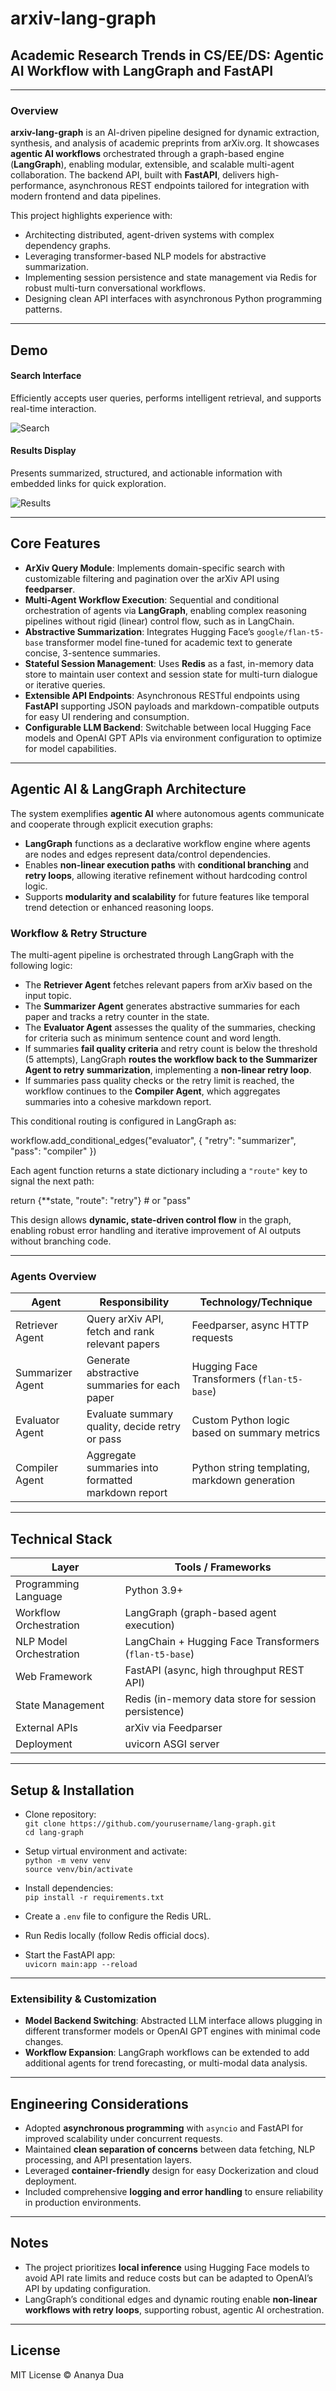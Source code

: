 # arxiv-lang-graph

## Academic Research Trends in CS/EE/DS: Agentic AI Workflow with LangGraph and FastAPI

---

### Overview

**arxiv-lang-graph** is an AI-driven pipeline designed for dynamic extraction, synthesis, and analysis of academic preprints from arXiv.org. It showcases **agentic AI workflows** orchestrated through a graph-based engine (**LangGraph**), enabling modular, extensible, and scalable multi-agent collaboration. The backend API, built with **FastAPI**, delivers high-performance, asynchronous REST endpoints tailored for integration with modern frontend and data pipelines.

This project highlights experience with:

- Architecting distributed, agent-driven systems with complex dependency graphs.
- Leveraging transformer-based NLP models for abstractive summarization.
- Implementing session persistence and state management via Redis for robust multi-turn conversational workflows.
- Designing clean API interfaces with asynchronous Python programming patterns.

---

## Demo

#### Search Interface

Efficiently accepts user queries, performs intelligent retrieval, and supports real-time interaction.

![Search](./search.png)

#### Results Display

Presents summarized, structured, and actionable information with embedded links for quick exploration.

![Results](./results.png)

---

## Core Features

- **ArXiv Query Module**: Implements domain-specific search with customizable filtering and pagination over the arXiv API using **feedparser**.
- **Multi-Agent Workflow Execution**: Sequential and conditional orchestration of agents via **LangGraph**, enabling complex reasoning pipelines without rigid (linear) control flow, such as in LangChain.
- **Abstractive Summarization**: Integrates Hugging Face’s `google/flan-t5-base` transformer model fine-tuned for academic text to generate concise, 3-sentence summaries.
- **Stateful Session Management**: Uses **Redis** as a fast, in-memory data store to maintain user context and session state for multi-turn dialogue or iterative queries.
- **Extensible API Endpoints**: Asynchronous RESTful endpoints using **FastAPI** supporting JSON payloads and markdown-compatible outputs for easy UI rendering and consumption.
- **Configurable LLM Backend**: Switchable between local Hugging Face models and OpenAI GPT APIs via environment configuration to optimize for model capabilities.

---

## Agentic AI & LangGraph Architecture

The system exemplifies **agentic AI** where autonomous agents communicate and cooperate through explicit execution graphs:

- **LangGraph** functions as a declarative workflow engine where agents are nodes and edges represent data/control dependencies.
- Enables **non-linear execution paths** with **conditional branching** and **retry loops**, allowing iterative refinement without hardcoding control logic.
- Supports **modularity and scalability** for future features like temporal trend detection or enhanced reasoning loops.

### Workflow & Retry Structure

The multi-agent pipeline is orchestrated through LangGraph with the following logic:

- The **Retriever Agent** fetches relevant papers from arXiv based on the input topic.
- The **Summarizer Agent** generates abstractive summaries for each paper and tracks a retry counter in the state.
- The **Evaluator Agent** assesses the quality of the summaries, checking for criteria such as minimum sentence count and word length.
- If summaries **fail quality criteria** and retry count is below the threshold (5 attempts), LangGraph **routes the workflow back to the Summarizer Agent to retry summarization**, implementing a **non-linear retry loop**.
- If summaries pass quality checks or the retry limit is reached, the workflow continues to the **Compiler Agent**, which aggregates summaries into a cohesive markdown report.

This conditional routing is configured in LangGraph as:

workflow.add_conditional_edges("evaluator", {
"retry": "summarizer",
"pass": "compiler"
})

Each agent function returns a state dictionary including a `"route"` key to signal the next path:

return {**state, "route": "retry"} # or "pass"

This design allows **dynamic, state-driven control flow** in the graph, enabling robust error handling and iterative improvement of AI outputs without branching code.

---

### Agents Overview

| Agent            | Responsibility                                      | Technology/Technique                                  |
|------------------|----------------------------------------------------|-----------------------------------------------------|
| Retriever Agent  | Query arXiv API, fetch and rank relevant papers    | Feedparser, async HTTP requests                      |
| Summarizer Agent | Generate abstractive summaries for each paper      | Hugging Face Transformers (`flan-t5-base`)          |
| Evaluator Agent  | Evaluate summary quality, decide retry or pass     | Custom Python logic based on summary metrics         |
| Compiler Agent   | Aggregate summaries into formatted markdown report | Python string templating, markdown generation        |

---

## Technical Stack

| Layer                  | Tools / Frameworks                                   |
|------------------------|-----------------------------------------------------|
| Programming Language   | Python 3.9+                                         |
| Workflow Orchestration | LangGraph (graph-based agent execution)             |
| NLP Model Orchestration| LangChain + Hugging Face Transformers (`flan-t5-base`) |
| Web Framework         | FastAPI (async, high throughput REST API)           |
| State Management      | Redis (in-memory data store for session persistence)|
| External APIs         | arXiv via Feedparser                                 |
| Deployment            | uvicorn ASGI server                                  |

---

## Setup & Installation

- Clone repository:  
  `git clone https://github.com/yourusername/lang-graph.git`  
  `cd lang-graph`

- Setup virtual environment and activate:  
  `python -m venv venv`  
  `source venv/bin/activate`

- Install dependencies:  
  `pip install -r requirements.txt`

- Create a `.env` file to configure the Redis URL.

- Run Redis locally (follow Redis official docs).

- Start the FastAPI app:  
  `uvicorn main:app --reload`

---

### Extensibility & Customization

- **Model Backend Switching**: Abstracted LLM interface allows plugging in different transformer models or OpenAI GPT engines with minimal code changes.
- **Workflow Expansion**: LangGraph workflows can be extended to add additional agents for trend forecasting, or multi-modal data analysis.

---

## Engineering Considerations

- Adopted **asynchronous programming** with `asyncio` and FastAPI for improved scalability under concurrent requests.
- Maintained **clean separation of concerns** between data fetching, NLP processing, and API presentation layers.
- Leveraged **container-friendly** design for easy Dockerization and cloud deployment.
- Included comprehensive **logging and error handling** to ensure reliability in production environments.

---

## Notes

- The project prioritizes **local inference** using Hugging Face models to avoid API rate limits and reduce costs but can be adapted to OpenAI’s API by updating configuration.
- LangGraph’s conditional edges and dynamic routing enable **non-linear workflows with retry loops**, supporting robust, agentic AI orchestration.

---

## License

MIT License © Ananya Dua

